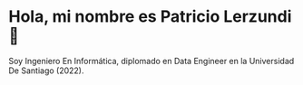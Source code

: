 # Hola, mi nombre es Patricio Lerzundi 👋

Soy Ingeniero En Informática, diplomado en Data Engineer en la Universidad De Santiago (2022).